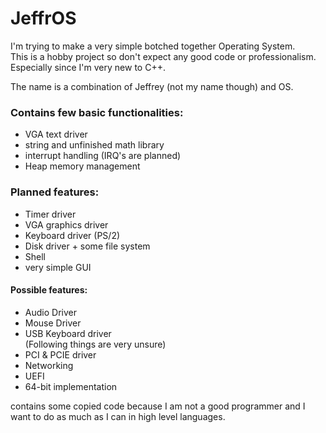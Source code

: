 # JeffrOS
I'm trying to make a very simple botched together Operating System.
<br> This is a hobby project so don't expect any good code or professionalism.
Especially since I'm very new to C++.

The name is a combination of Jeffrey (not my name though) and OS.

### Contains few basic functionalities:
  - VGA text driver
  - string and unfinished math library
  - interrupt handling (IRQ's are planned)
  - Heap memory management

### Planned features:
  - Timer driver
  - VGA graphics driver
  - Keyboard driver (PS/2)
  - Disk driver + some file system
  - Shell
  - very simple GUI
  
#### Possible features:
  - Audio Driver
  - Mouse Driver
  - USB Keyboard driver <br>
(Following things are very unsure)
  - PCI & PCIE driver 
  - Networking
  - UEFI
  - 64-bit implementation


contains some copied code because I am not a good programmer and I want to do as much as I can in high level languages.

